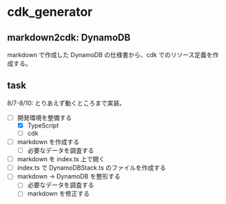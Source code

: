 # cdk_generator

## markdown2cdk: DynamoDB

markdown で作成した DynamoDB の仕様書から、cdk でのリソース定義を作成する。


## task

8/7-8/10: とりあえず動くところまで実装。

- [ ] 開発環境を整備する
  - [x] TypeScript
  - [ ] cdk
- [ ] markdown を作成する
  - [ ] 必要なデータを調査する
- [ ] markdown を index.ts 上で開く
- [ ] index.ts で DynamoDBStack.ts のファイルを作成する
- [ ] markdown -> DynamoDB を整形する
  - [ ] 必要なデータを調査する
  - [ ] markdown を修正する